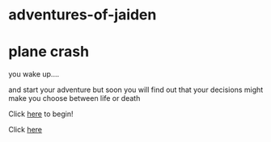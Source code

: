 # adventures-of-jaiden

# plane crash

you wake up....

and start your adventure but soon you will find out that your decisions might make you choose between life or death






Click [here](waking-up/airport-drive/flightontime.md) to begin!

Click [here](breakdown/breakdown-of-story.md)



